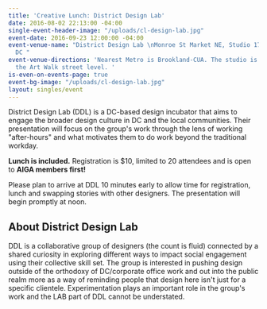 ```yaml
---
title: 'Creative Lunch: District Design Lab'
date: 2016-08-02 22:13:00 -04:00
single-event-header-image: "/uploads/cl-design-lab.jpg"
event-date: 2016-09-23 12:00:00 -04:00
event-venue-name: "District Design Lab \nMonroe St Market NE, Studio 17 \nWashington,
  DC "
event-venue-directions: 'Nearest Metro is Brookland-CUA. The studio is located on
  the Art Walk street level. '
is-even-on-events-page: true
event-bg-image: "/uploads/cl-design-lab.jpg"
layout: singles/event
---
```


District Design Lab (DDL) is a DC-based design incubator that aims to engage the broader design culture in DC and the local communities. Their presentation will focus on the group's work through the lens of working "after-hours" and what motivates them to do work beyond the traditional workday.

**Lunch is included.** Registration is $10, limited to 20 attendees and is open to **AIGA members first!**

Please plan to arrive at DDL 10 minutes early to allow time for registration, lunch and swapping stories with other designers. The presentation will begin promptly at noon.

## About District Design Lab
DDL is a collaborative group of designers (the count is fluid) connected by a shared curiosity in exploring different ways to impact social engagement using their collective skill set. The group is interested in pushing design outside of the orthodoxy of DC/corporate office work and out into the public realm more as a way of reminding people that design here isn't just for a specific clientele. Experimentation plays an important role in the group's work and the LAB part of DDL cannot be understated.